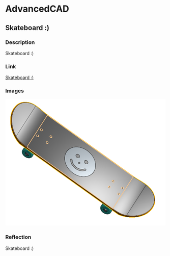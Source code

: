 # AdvancedCAD

## Skateboard :)

### Description

Skateboard :)

### Link
[Skateboard :)](https://cvilleschools.onshape.com/documents/7101b0ae21cf2c3408e82262/w/627eb570c47ef1134c3f0e7a/e/4856c9907866b4ce25cba275)

### Images

![Skateboard :)](https://github.com/inovotn04/AdvancedCAD/blob/main/Images/Skateboard.png?raw=true)

### Reflection

Skateboard :)
